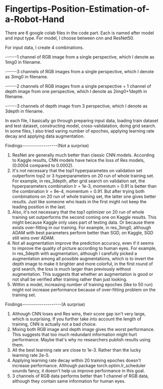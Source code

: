 # Fingertips-Position-Estimation-of-a-Robot-Hand

There are 6 google colab files in the code part. Each is named after model and input type. For model, I choose between cnn and ResNet50.

For input data, I create 4 combinations.

------1 channel of RGB image from a single perspective, which I denote as 1img0 in filename.

------3 channels of RGB images from a single perspective, which I denote as 3img0 in filename.

------2 channels of RGB images from a single perspective + 1 channel of depth image from one perspective, which I denote as 2img0+1depth in filename.

------3 channels of depth image from 3 perspective, which I denote as 3depth in filename.

In each file, I basically go through preparing input data, loading train dataset and test dataset, constructing model, cross-validatation, doing grid search. In some files, I also tried varing number of epoches, applying learning rate decay and applying data augmentation.

Findings------------------(Not a surprise)
1. ResNet are generally much better than classic CNN models. According to Kaggle results, CNN models have twice the loss of Res models, (0.0004 compared to 0.0002).
2. It's not necessary that the top1 hyperparametes on validation set outperform top2 or 3 hyperparameters on 20 run of whole training set. For example, in res_3depth, after grid search on validation set, the hyperparameters combination lr = 1e-3, momentum = 0.91 is better than the combination lr = 9e-4, momentum = 0.91. But after trying both combinations on 20 run of whole training set, the latter one gives better results.  Just like someone who leads in the first might not keep the leading position in the last.
3. Also, it's not necessary that the top1 optimizer on 20 run of whole training set outperforms the second coming one on Kaggle results. This might because Kaggle only uses part of testing data. Or because there exists over-fitting in our training. For example, in res_3img0, although ADAM with best parameters perform better than SGD, on Kaggle, SGD still wins over ADAM. 
4. Not all augmentation improve the prediction accuracy, even if it seems to improve the quality of picture according to human eyes. For example, in res_3depth with augmentation, although I carefully picked a augmentation among all possible augmentations,  which is to invert the depth image to make it brighter and more colorful, in the first round of grid search, the loss is much larger than previously without augmentation. This suggests that whether an augmentation is good or not shall be verified after training rather than just looking.
5. Within a model, increasing number of training epoches (like to 50 run) might not increase performance because of over-fitting problem on the training set.

Findings--------------------(A surprise)
1. Although CNN loses and Res wins, their score gap isn't very large, which is surprising. If you further take into account the length of training, CNN is actually not a bad choice.
2. Mixing both RGB image and depth image gives the worst performance. This suggests that too much redundant information might hurt performance. Maybe that's why no researchers publish results using them. 
3. All the best learning rate are close to 1e-3. Rather than the lucky learning rate 2e-5.
4. Applying learning rate decay within 20 training epoches doesn't increase performance. Although package torch.optim.lr\_scheduler sounds fancy, it doesn't help us improve performance in this goal.
5. 3 channels of RGB data performs better than 1 channel of RGB data, although they contain same information for human eyes.
